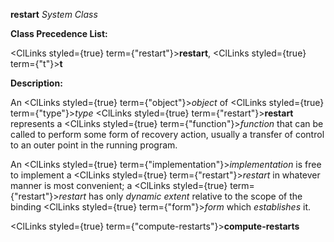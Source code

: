 **restart** *System Class* 



**Class Precedence List:** 



<ClLinks styled={true} term={"restart"}><b>restart</b></ClLinks>, <ClLinks styled={true} term={"t"}><b>t</b></ClLinks> 



**Description:** 



An <ClLinks styled={true} term={"object"}><i>object</i></ClLinks> of <ClLinks styled={true} term={"type"}><i>type</i></ClLinks> <ClLinks styled={true} term={"restart"}><b>restart</b></ClLinks> represents a <ClLinks styled={true} term={"function"}><i>function</i></ClLinks> that can be called to perform some form of recovery action, usually a transfer of control to an outer point in the running program. 



An <ClLinks styled={true} term={"implementation"}><i>implementation</i></ClLinks> is free to implement a <ClLinks styled={true} term={"restart"}><i>restart</i></ClLinks> in whatever manner is most convenient; a <ClLinks styled={true} term={"restart"}><i>restart</i></ClLinks> has only *dynamic extent* relative to the scope of the binding <ClLinks styled={true} term={"form"}><i>form</i></ClLinks> which *establishes* it. 







 



 



<ClLinks styled={true} term={"compute-restarts"}><b>compute-restarts</b></ClLinks> 




